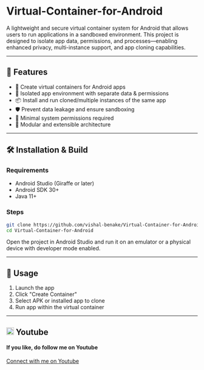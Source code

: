 # Virtual-Container-for-Android

A lightweight and secure virtual container system for Android that allows users to run applications in a sandboxed environment. This project is designed to isolate app data, permissions, and processes—enabling enhanced privacy, multi-instance support, and app cloning capabilities.

---

## 🚀 Features

- 🧱 Create virtual containers for Android apps
- 🔐 Isolated app environment with separate data & permissions
- 📦 Install and run cloned/multiple instances of the same app
- 🛡️ Prevent data leakage and ensure sandboxing
- 📱 Minimal system permissions required
- 🧩 Modular and extensible architecture

---

## 🛠️ Installation & Build

### Requirements

- Android Studio (Giraffe or later)
- Android SDK 30+
- Java 11+

### Steps

```bash
git clone https://github.com/vishal-benake/Virtual-Container-for-Android.git
cd Virtual-Container-for-Android
```

Open the project in Android Studio and run it on an emulator or a physical device with developer mode enabled.

---

## 📱 Usage

1. Launch the app
2. Click "Create Container"
3. Select APK or installed app to clone
4. Run app within the virtual container

---

## <img src="https://upload.wikimedia.org/wikipedia/commons/0/09/YouTube_full-color_icon_%282017%29.svg" width="20" height="20"> Youtube
<h4>If you like, do follow me on Youtube</h4>
<a href="https://www.youtube.com/@Code-With-Vishal">Connect with me on  Youtube</a>

